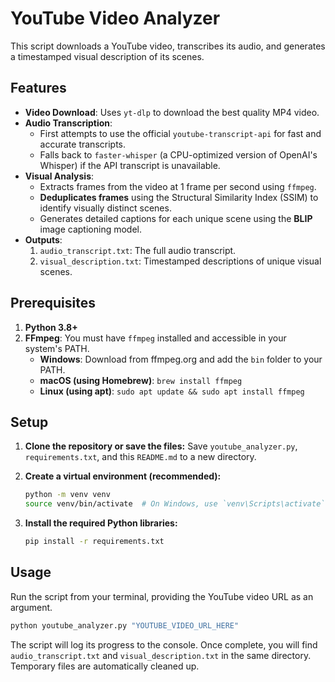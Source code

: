 # YouTube Video Analyzer

This script downloads a YouTube video, transcribes its audio, and generates a timestamped visual description of its scenes.

## Features

-   **Video Download**: Uses `yt-dlp` to download the best quality MP4 video.
-   **Audio Transcription**:
    -   First attempts to use the official `youtube-transcript-api` for fast and accurate transcripts.
    -   Falls back to `faster-whisper` (a CPU-optimized version of OpenAI's Whisper) if the API transcript is unavailable.
-   **Visual Analysis**:
    -   Extracts frames from the video at 1 frame per second using `ffmpeg`.
    -   **Deduplicates frames** using the Structural Similarity Index (SSIM) to identify visually distinct scenes.
    -   Generates detailed captions for each unique scene using the **BLIP** image captioning model.
-   **Outputs**:
    1.  `audio_transcript.txt`: The full audio transcript.
    2.  `visual_description.txt`: Timestamped descriptions of unique visual scenes.

## Prerequisites

1.  **Python 3.8+**
2.  **FFmpeg**: You must have `ffmpeg` installed and accessible in your system's PATH.
    -   **Windows**: Download from ffmpeg.org and add the `bin` folder to your PATH.
    -   **macOS (using Homebrew)**: `brew install ffmpeg`
    -   **Linux (using apt)**: `sudo apt update && sudo apt install ffmpeg`

## Setup

1.  **Clone the repository or save the files:**
    Save `youtube_analyzer.py`, `requirements.txt`, and this `README.md` to a new directory.

2.  **Create a virtual environment (recommended):**
    ```bash
    python -m venv venv
    source venv/bin/activate  # On Windows, use `venv\Scripts\activate`
    ```

3.  **Install the required Python libraries:**
    ```bash
    pip install -r requirements.txt
    ```

## Usage

Run the script from your terminal, providing the YouTube video URL as an argument.

```bash
python youtube_analyzer.py "YOUTUBE_VIDEO_URL_HERE"
```

The script will log its progress to the console. Once complete, you will find `audio_transcript.txt` and `visual_description.txt` in the same directory. Temporary files are automatically cleaned up.